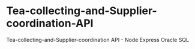 # Tea-collecting-and-Supplier-coordination-API
Tea-collecting-and-Supplier-coordination API - Node Express Oracle SQL 
